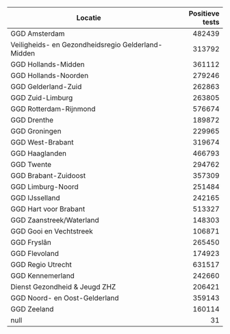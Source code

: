 | Locatie | Positieve tests |
|---------|----------------:|
| GGD Amsterdam                            | 482439 |
| Veiligheids- en Gezondheidsregio Gelderland-Midden | 313792 |
| GGD Hollands-Midden                      | 361112 |
| GGD Hollands-Noorden                     | 279246 |
| GGD Gelderland-Zuid                      | 262863 |
| GGD Zuid-Limburg                         | 263805 |
| GGD Rotterdam-Rijnmond                   | 576674 |
| GGD Drenthe                              | 189872 |
| GGD Groningen                            | 229965 |
| GGD West-Brabant                         | 319674 |
| GGD Haaglanden                           | 466793 |
| GGD Twente                               | 294762 |
| GGD Brabant-Zuidoost                     | 357309 |
| GGD Limburg-Noord                        | 251484 |
| GGD IJsselland                           | 242165 |
| GGD Hart voor Brabant                    | 513327 |
| GGD Zaanstreek/Waterland                 | 148303 |
| GGD Gooi en Vechtstreek                  | 106871 |
| GGD Fryslân                              | 265450 |
| GGD Flevoland                            | 174923 |
| GGD Regio Utrecht                        | 631517 |
| GGD Kennemerland                         | 242660 |
| Dienst Gezondheid & Jeugd ZHZ            | 206421 |
| GGD Noord- en Oost-Gelderland            | 359143 |
| GGD Zeeland                              | 160114 |
| null                                     |    31 |
